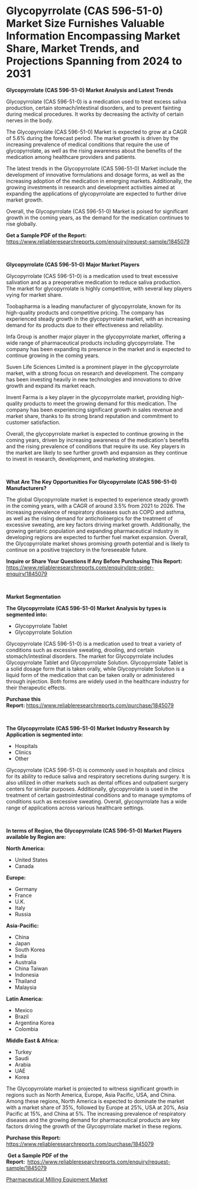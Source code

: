 <p><h1>Glycopyrrolate (CAS 596-51-0) Market Size Furnishes Valuable Information Encompassing Market Share, Market Trends, and Projections Spanning from 2024 to 2031</h1></p><p><strong>Glycopyrrolate (CAS 596-51-0) Market Analysis and Latest Trends</strong></p>
<p><p>Glycopyrrolate (CAS 596-51-0) is a medication used to treat excess saliva production, certain stomach/intestinal disorders, and to prevent fainting during medical procedures. It works by decreasing the activity of certain nerves in the body.</p><p>The Glycopyrrolate (CAS 596-51-0) Market is expected to grow at a CAGR of 5.6% during the forecast period. The market growth is driven by the increasing prevalence of medical conditions that require the use of glycopyrrolate, as well as the rising awareness about the benefits of the medication among healthcare providers and patients.</p><p>The latest trends in the Glycopyrrolate (CAS 596-51-0) Market include the development of innovative formulations and dosage forms, as well as the increasing adoption of the medication in emerging markets. Additionally, the growing investments in research and development activities aimed at expanding the applications of glycopyrrolate are expected to further drive market growth.</p><p>Overall, the Glycopyrrolate (CAS 596-51-0) Market is poised for significant growth in the coming years, as the demand for the medication continues to rise globally.</p></p>
<p><strong>Get a Sample PDF of the Report:&nbsp;</strong> <a href="https://www.reliableresearchreports.com/enquiry/request-sample/1845079">https://www.reliableresearchreports.com/enquiry/request-sample/1845079</a></p>
<p>&nbsp;</p>
<p><strong>Glycopyrrolate (CAS 596-51-0) Major Market Players</strong></p>
<p><p>Glycopyrrolate (CAS 596-51-0) is a medication used to treat excessive salivation and as a preoperative medication to reduce saliva production. The market for glycopyrrolate is highly competitive, with several key players vying for market share.</p><p>Toobapharma is a leading manufacturer of glycopyrrolate, known for its high-quality products and competitive pricing. The company has experienced steady growth in the glycopyrrolate market, with an increasing demand for its products due to their effectiveness and reliability.</p><p>Infa Group is another major player in the glycopyrrolate market, offering a wide range of pharmaceutical products including glycopyrrolate. The company has been expanding its presence in the market and is expected to continue growing in the coming years.</p><p>Suven Life Sciences Limited is a prominent player in the glycopyrrolate market, with a strong focus on research and development. The company has been investing heavily in new technologies and innovations to drive growth and expand its market reach.</p><p>Invent Farma is a key player in the glycopyrrolate market, providing high-quality products to meet the growing demand for this medication. The company has been experiencing significant growth in sales revenue and market share, thanks to its strong brand reputation and commitment to customer satisfaction.</p><p>Overall, the glycopyrrolate market is expected to continue growing in the coming years, driven by increasing awareness of the medication's benefits and the rising prevalence of conditions that require its use. Key players in the market are likely to see further growth and expansion as they continue to invest in research, development, and marketing strategies.</p></p>
<p>&nbsp;</p>
<p><strong>What Are The Key Opportunities For Glycopyrrolate (CAS 596-51-0) Manufacturers?</strong></p>
<p><p>The global Glycopyrrolate market is expected to experience steady growth in the coming years, with a CAGR of around 3.5% from 2021 to 2026. The increasing prevalence of respiratory diseases such as COPD and asthma, as well as the rising demand for anticholinergics for the treatment of excessive sweating, are key factors driving market growth. Additionally, the growing geriatric population and expanding pharmaceutical industry in developing regions are expected to further fuel market expansion. Overall, the Glycopyrrolate market shows promising growth potential and is likely to continue on a positive trajectory in the foreseeable future.</p></p>
<p><strong>Inquire or Share Your Questions If Any Before Purchasing This Report:</strong> <a href="https://www.reliableresearchreports.com/enquiry/pre-order-enquiry/1845079">https://www.reliableresearchreports.com/enquiry/pre-order-enquiry/1845079</a></p>
<p>&nbsp;</p>
<p><strong>Market Segmentation</strong></p>
<p><strong>The Glycopyrrolate (CAS 596-51-0) Market Analysis by types is segmented into:</strong></p>
<p><ul><li>Glycopyrrolate Tablet</li><li>Glycopyrrolate Solution</li></ul></p>
<p><p>Glycopyrrolate (CAS 596-51-0) is a medication used to treat a variety of conditions such as excessive sweating, drooling, and certain stomach/intestinal disorders. The market for Glycopyrrolate includes Glycopyrrolate Tablet and Glycopyrrolate Solution. Glycopyrrolate Tablet is a solid dosage form that is taken orally, while Glycopyrrolate Solution is a liquid form of the medication that can be taken orally or administered through injection. Both forms are widely used in the healthcare industry for their therapeutic effects.</p></p>
<p><strong>Purchase this Report:&nbsp;</strong><a href="https://www.reliableresearchreports.com/purchase/1845079">https://www.reliableresearchreports.com/purchase/1845079</a></p>
<p>&nbsp;</p>
<p><strong>The Glycopyrrolate (CAS 596-51-0) Market Industry Research by Application is segmented into:</strong></p>
<p><ul><li>Hospitals</li><li>Clinics</li><li>Other</li></ul></p>
<p><p>Glycopyrrolate (CAS 596-51-0) is commonly used in hospitals and clinics for its ability to reduce saliva and respiratory secretions during surgery. It is also utilized in other markets such as dental offices and outpatient surgery centers for similar purposes. Additionally, glycopyrrolate is used in the treatment of certain gastrointestinal conditions and to manage symptoms of conditions such as excessive sweating. Overall, glycopyrrolate has a wide range of applications across various healthcare settings.</p></p>
<p>&nbsp;</p>
<p><strong>In terms of Region, the Glycopyrrolate (CAS 596-51-0) Market Players available by Region are:</strong></p>
<p>
    <p> <strong> North America: </strong>
        <ul>
            <li>United States</li>
            <li>Canada</li>
        </ul>
        </p> 
    <p> <strong> Europe: </strong>
        <ul>
            <li>Germany</li>
            <li>France</li>
            <li>U.K.</li>
            <li>Italy</li>
            <li>Russia</li>
        </ul>
        </p> 
    <p> <strong> Asia-Pacific: </strong>
        <ul>
            <li>China</li>
            <li>Japan</li>
            <li>South Korea</li>
            <li>India</li>
            <li>Australia</li>
            <li>China Taiwan</li>
            <li>Indonesia</li>
            <li>Thailand</li>
            <li>Malaysia</li>
        </ul>
        </p> 
    <p> <strong> Latin America: </strong>
        <ul>
            <li>Mexico</li>
            <li>Brazil</li>
            <li>Argentina Korea</li>
            <li>Colombia</li>
        </ul>
        </p> 
    <p> <strong> Middle East & Africa: </strong>
        <ul>
            <li>Turkey</li>
            <li>Saudi</li>
            <li>Arabia</li>
            <li>UAE</li>
            <li>Korea</li>
        </ul>
    </p>
    </p>
<p><p>The Glycopyrrolate market is projected to witness significant growth in regions such as North America, Europe, Asia Pacific, USA, and China. Among these regions, North America is expected to dominate the market with a market share of 35%, followed by Europe at 25%, USA at 20%, Asia Pacific at 15%, and China at 5%. The increasing prevalence of respiratory diseases and the growing demand for pharmaceutical products are key factors driving the growth of the Glycopyrrolate market in these regions.</p></p>
<p><strong>Purchase this Report: </strong><a href="https://www.reliableresearchreports.com/purchase/1845079">https://www.reliableresearchreports.com/purchase/1845079</a></p>
<p>&nbsp;<strong>Get a Sample PDF of the Report:&nbsp;&nbsp;</strong><a href="https://www.reliableresearchreports.com/enquiry/request-sample/1845079">https://www.reliableresearchreports.com/enquiry/request-sample/1845079</a></p>
<p><strong></strong></p>
<p><p><a href="https://meowing-lemming-dd3.notion.site/Pharmaceutical-Milling-Equipment-Market-Size-and-Growth-Market-Segmentation-Regional-and-Country-B-26e53674556446b0bfd7b10f62f356f3">Pharmaceutical Milling Equipment Market</a></p></p>